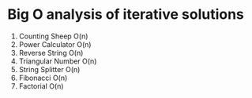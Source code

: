# Big O analysis of iterative solutions

 1. Counting Sheep        O(n)
 2. Power Calculator      O(n)
 3. Reverse String        O(n)
 4. Triangular Number     O(n)
 5. String Splitter       O(n)
 6. Fibonacci             O(n)
 7. Factorial             O(n)
